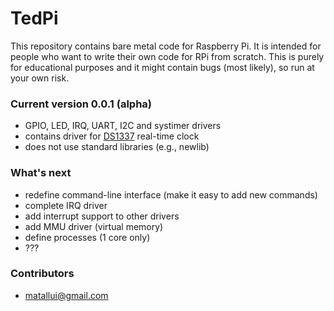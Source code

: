 # TedPi #

This repository contains bare metal code for Raspberry Pi. 
It is intended for people who want to write their own code for RPi from scratch.
This is purely for educational purposes and it might contain bugs (most likely), so run at your own risk.

### Current version 0.0.1 (alpha) ###

* GPIO, LED, IRQ, UART, I2C and systimer drivers
* contains driver for [DS1337](http://datasheets.maximintegrated.com/en/ds/DS1337-DS1337C.pdf) real-time clock
* does not use standard libraries (e.g., newlib)

### What's next ###

* redefine command-line interface (make it easy to add new commands)
* complete IRQ driver
* add interrupt support to other drivers
* add MMU driver (virtual memory)
* define processes (1 core only)
* ???

### Contributors ###

* [matallui@gmail.com](mailto:matallui@gmail.com)